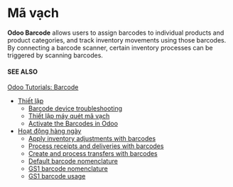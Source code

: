 # Mã vạch

**Odoo Barcode** allows users to assign barcodes to individual products and product categories, and
track inventory movements using those barcodes. By connecting a barcode scanner, certain inventory
processes can be triggered by scanning barcodes.

#### SEE ALSO
[Odoo Tutorials: Barcode](https://www.odoo.com/slides/barcode-30)

* [Thiết lập](applications/inventory_and_mrp/barcode/setup.md)
  * [Barcode device troubleshooting](applications/inventory_and_mrp/barcode/setup/device_troubleshooting.md)
  * [Thiết lập máy quét mã vạch](applications/inventory_and_mrp/barcode/setup/hardware.md)
  * [Activate the Barcodes in Odoo](applications/inventory_and_mrp/barcode/setup/software.md)
* [Hoạt động hàng ngày](applications/inventory_and_mrp/barcode/operations.md)
  * [Apply inventory adjustments with barcodes](applications/inventory_and_mrp/barcode/operations/adjustments.md)
  * [Process receipts and deliveries with barcodes](applications/inventory_and_mrp/barcode/operations/receipts_deliveries.md)
  * [Create and process transfers with barcodes](applications/inventory_and_mrp/barcode/operations/transfers_scratch.md)
  * [Default barcode nomenclature](applications/inventory_and_mrp/barcode/operations/barcode_nomenclature.md)
  * [GS1 barcode nomenclature](applications/inventory_and_mrp/barcode/operations/gs1_nomenclature.md)
  * [GS1 barcode usage](applications/inventory_and_mrp/barcode/operations/gs1_usage.md)
